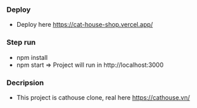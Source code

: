 ### Deploy
- Deploy here https://cat-house-shop.vercel.app/
### Step run
- npm install
- npm start => Project will run in http://localhost:3000
### Decripsion
- This project is cathouse clone, real here https://cathouse.vn/
